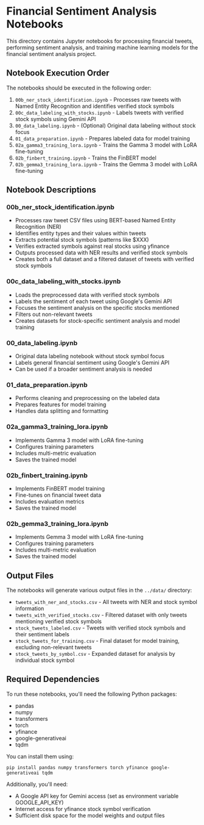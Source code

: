 # Financial Sentiment Analysis Notebooks

This directory contains Jupyter notebooks for processing financial tweets, performing sentiment analysis, and training machine learning models for the financial sentiment analysis project.

## Notebook Execution Order

The notebooks should be executed in the following order:

1. `00b_ner_stock_identification.ipynb` - Processes raw tweets with Named Entity Recognition and identifies verified stock symbols
2. `00c_data_labeling_with_stocks.ipynb` - Labels tweets with verified stock symbols using Gemini API
3. `00_data_labeling.ipynb` - (Optional) Original data labeling without stock focus
4. `01_data_preparation.ipynb` - Prepares labeled data for model training
5. `02a_gamma3_training_lora.ipynb` - Trains the Gamma 3 model with LoRA fine-tuning
6. `02b_finbert_training.ipynb` - Trains the FinBERT model
7. `02b_gemma3_training_lora.ipynb` - Trains the Gemma 3 model with LoRA fine-tuning

## Notebook Descriptions

### 00b_ner_stock_identification.ipynb
- Processes raw tweet CSV files using BERT-based Named Entity Recognition (NER)
- Identifies entity types and their values within tweets
- Extracts potential stock symbols (patterns like $XXX)
- Verifies extracted symbols against real stocks using yfinance
- Outputs processed data with NER results and verified stock symbols
- Creates both a full dataset and a filtered dataset of tweets with verified stock symbols

### 00c_data_labeling_with_stocks.ipynb
- Loads the preprocessed data with verified stock symbols
- Labels the sentiment of each tweet using Google's Gemini API
- Focuses the sentiment analysis on the specific stocks mentioned
- Filters out non-relevant tweets
- Creates datasets for stock-specific sentiment analysis and model training

### 00_data_labeling.ipynb
- Original data labeling notebook without stock symbol focus
- Labels general financial sentiment using Google's Gemini API
- Can be used if a broader sentiment analysis is needed

### 01_data_preparation.ipynb
- Performs cleaning and preprocessing on the labeled data
- Prepares features for model training
- Handles data splitting and formatting

### 02a_gamma3_training_lora.ipynb
- Implements Gamma 3 model with LoRA fine-tuning
- Configures training parameters
- Includes multi-metric evaluation
- Saves the trained model

### 02b_finbert_training.ipynb
- Implements FinBERT model training
- Fine-tunes on financial tweet data
- Includes evaluation metrics
- Saves the trained model

### 02b_gemma3_training_lora.ipynb
- Implements Gemma 3 model with LoRA fine-tuning
- Configures training parameters
- Includes multi-metric evaluation
- Saves the trained model

## Output Files

The notebooks will generate various output files in the `../data/` directory:

- `tweets_with_ner_and_stocks.csv` - All tweets with NER and stock symbol information
- `tweets_with_verified_stocks.csv` - Filtered dataset with only tweets mentioning verified stock symbols
- `stock_tweets_labeled.csv` - Tweets with verified stock symbols and their sentiment labels
- `stock_tweets_for_training.csv` - Final dataset for model training, excluding non-relevant tweets
- `stock_tweets_by_symbol.csv` - Expanded dataset for analysis by individual stock symbol

## Required Dependencies

To run these notebooks, you'll need the following Python packages:
- pandas
- numpy
- transformers
- torch
- yfinance
- google-generativeai
- tqdm

You can install them using:
```
pip install pandas numpy transformers torch yfinance google-generativeai tqdm
```

Additionally, you'll need:
- A Google API key for Gemini access (set as environment variable GOOGLE_API_KEY)
- Internet access for yfinance stock symbol verification
- Sufficient disk space for the model weights and output files 